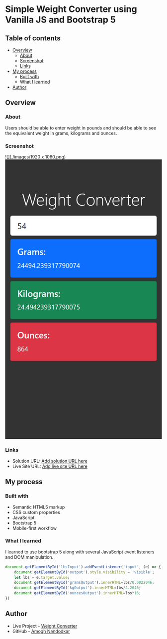 # Simple Weight Converter using Vanilla JS and Bootstrap 5

## Table of contents

- [Overview](#overview)
  - [About](#About)
  - [Screenshot](#screenshot)
  - [Links](#links)
- [My process](#my-process)
  - [Built with](#built-with)
  - [What I learned](#what-i-learned)
- [Author](#author)


## Overview

### About

Users should be able to enter weight in pounds and should be able to see the equivalent weight in grams, kilograms and ounces.


### Screenshot

![](./images/1920 x 1080.png)
![](./images/mobile.png)

### Links

- Solution URL: [Add solution URL here](https://your-solution-url.com)
- Live Site URL: [Add live site URL here](https://your-live-site-url.com)

## My process

### Built with

- Semantic HTML5 markup
- CSS custom properties
- JavaScript
- Bootstrap 5
- Mobile-first workflow


### What I learned

I learned to use bootstrap 5 along with several JavaScript event listeners and DOM manipulation.

```js
document.getElementById('lbsInput').addEventListener('input', (e) => {
    document.getElementById('output').style.visibility = 'visible';
    let lbs = e.target.value;
    document.getElementById('gramsOutput').innerHTML=lbs/0.0022046;
    document.getElementById('kgOutput').innerHTML=lbs/2.2046;
    document.getElementById('ouncesOutput').innerHTML=lbs*16;
})
```

## Author

- Live Project - [Weight Converter](https://www.your-site.com)
- GitHub -  [Amogh Nandodkar](https://github.com/NandodkarAmogh)

